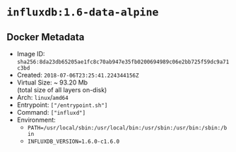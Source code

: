 # `influxdb:1.6-data-alpine`

## Docker Metadata

- Image ID: `sha256:8da23db65205ae1fc8c70ab947e35fb0200694989c06e2bb725f59dc9a71c3bd`
- Created: `2018-07-06T23:25:41.224344156Z`
- Virtual Size: ~ 93.20 Mb  
  (total size of all layers on-disk)
- Arch: `linux`/`amd64`
- Entrypoint: `["/entrypoint.sh"]`
- Command: `["influxd"]`
- Environment:
  - `PATH=/usr/local/sbin:/usr/local/bin:/usr/sbin:/usr/bin:/sbin:/bin`
  - `INFLUXDB_VERSION=1.6.0-c1.6.0`
